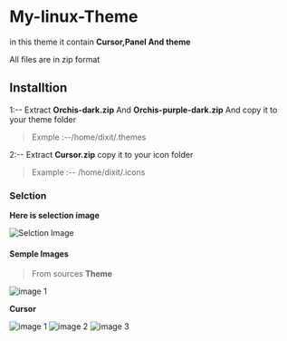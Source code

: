 # My-linux-Theme
in this theme it contain **Cursor,Panel And theme**

All files are in zip format

## Installtion
  
  1:-- Extract **Orchis-dark.zip** And **Orchis-purple-dark.zip**
                              And copy it to your theme folder   
> Exmple :--/home/dixit/.themes 
  
 
 
2:-- Extract **Cursor.zip**
            copy it to your icon folder  
> Example :-- /home/dixit/.icons 

### Selction 

**Here is selection image**

![Selction Image](https://i.imgur.com/n2POMyb.png)

#### **Semple Images**
>From sources
  **Theme**
  
  ![image 1](https://149366088.v2.pressablecdn.com/wp-content/uploads/2020/06/orchis-gtk-theme-for-ubuntu-750x430.jpg)

**Cursor**
  
  ![image 1](https://cdn.pling.com/img/8/4/7/6/977382e4ce85dd332ef2a9e2cce70d93a9ae4f5eaab02b1a1706d849e9959e62bd9f.png)
  ![image 2](https://cdn.pling.com/img/9/a/a/f/f274572cb56258c81f1b747f96f0e70848cc2ab0ba8063b1cbcf657d7cb1893c072f.png)
  ![image 3](https://cdn.pling.com/img/2/2/9/d/f3a9beb346eb6edbe6daae6b3201e85444140bc19812d39738f02457ae08f3cf7648.png)
  
 
